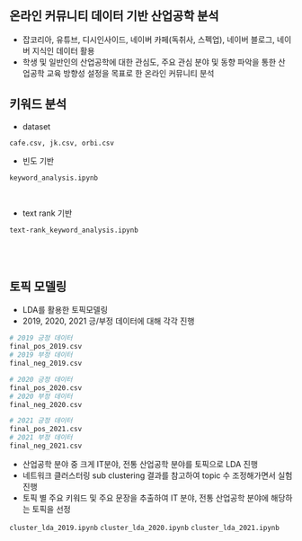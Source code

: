 ## 온라인 커뮤니티 데이터 기반 산업공학 분석
- 잡코리아, 유튜브, 디시인사이드, 네이버 카페(독취사, 스펙업), 네이버 블로그, 네이버 지식인 데이터 활용
- 학생 및 일반인의 산업공학에 대한 관심도, 주요 관심 분야 및 동향 파악을 통한 산업공학 교육 방향성 설정을 목표로 한 온라인 커뮤니티 분석

## 키워드 분석

- dataset

`cafe.csv, jk.csv, orbi.csv`

- 빈도 기반

`keyword_analysis.ipynb`

</br>

- text rank 기반

`text-rank_keyword_analysis.ipynb`


</br>
</br>


## 토픽 모델링
- LDA를 활용한 토픽모델링
- 2019, 2020, 2021 긍/부정 데이터에 대해 각각 진행
```python
# 2019 긍정 데이터 
final_pos_2019.csv
# 2019 부정 데이터 
final_neg_2019.csv
```
```python
# 2020 긍정 데이터 
final_pos_2020.csv
# 2020 부정 데이터 
final_neg_2020.csv
```
```python
# 2021 긍정 데이터
final_pos_2021.csv
# 2021 부정 데이터 
final_neg_2021.csv
```
- 산업공학 분야 중 크게 IT분야, 전통 산업공학 분야를 토픽으로 LDA 진행
- 네트워크 클러스터링 sub clustering 결과를 참고하여 topic 수 조정해가면서 실험 진행
- 토픽 별 주요 키워드 및 주요 문장을 추출하여 IT 분야, 전통 산업공학 분야에 해당하는 토픽을 선정

`cluster_lda_2019.ipynb`
`cluster_lda_2020.ipynb`
`cluster_lda_2021.ipynb`
